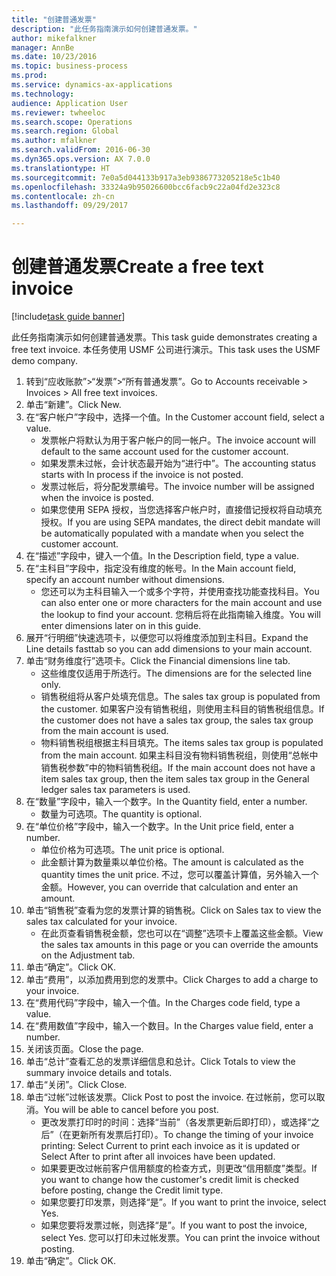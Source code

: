 ```yaml
--- 
title: "创建普通发票"
description: "此任务指南演示如何创建普通发票。"
author: mikefalkner
manager: AnnBe
ms.date: 10/23/2016
ms.topic: business-process
ms.prod: 
ms.service: dynamics-ax-applications
ms.technology: 
audience: Application User
ms.reviewer: twheeloc
ms.search.scope: Operations
ms.search.region: Global
ms.author: mfalkner
ms.search.validFrom: 2016-06-30
ms.dyn365.ops.version: AX 7.0.0
ms.translationtype: HT
ms.sourcegitcommit: 7e0a5d044133b917a3eb9386773205218e5c1b40
ms.openlocfilehash: 33324a9b95026600bcc6facb9c22a04fd2e323c8
ms.contentlocale: zh-cn
ms.lasthandoff: 09/29/2017

---
```

# <a name="create-a-free-text-invoice"></a><span data-ttu-id="df3a6-103">创建普通发票</span><span class="sxs-lookup"><span data-stu-id="df3a6-103">Create a free text invoice</span></span>

[!include[task guide banner](../../includes/task-guide-banner.md)]

<span data-ttu-id="df3a6-104">此任务指南演示如何创建普通发票。</span><span class="sxs-lookup"><span data-stu-id="df3a6-104">This task guide demonstrates creating a free text invoice.</span></span> <span data-ttu-id="df3a6-105">本任务使用 USMF 公司进行演示。</span><span class="sxs-lookup"><span data-stu-id="df3a6-105">This task uses the USMF demo company.</span></span>

1. <span data-ttu-id="df3a6-106">转到“应收账款”>“发票”>“所有普通发票”。</span><span class="sxs-lookup"><span data-stu-id="df3a6-106">Go to Accounts receivable > Invoices > All free text invoices.</span></span>
2. <span data-ttu-id="df3a6-107">单击“新建”。</span><span class="sxs-lookup"><span data-stu-id="df3a6-107">Click New.</span></span>
3. <span data-ttu-id="df3a6-108">在“客户帐户”字段中，选择一个值。</span><span class="sxs-lookup"><span data-stu-id="df3a6-108">In the Customer account field, select a value.</span></span>
    * <span data-ttu-id="df3a6-109">发票帐户将默认为用于客户帐户的同一帐户。</span><span class="sxs-lookup"><span data-stu-id="df3a6-109">The invoice account will default to the same account used for the customer account.</span></span>   
    * <span data-ttu-id="df3a6-110">如果发票未过帐，会计状态最开始为“进行中”。</span><span class="sxs-lookup"><span data-stu-id="df3a6-110">The accounting status starts with In process if the invoice is not posted.</span></span>   
    * <span data-ttu-id="df3a6-111">发票过帐后，将分配发票编号。</span><span class="sxs-lookup"><span data-stu-id="df3a6-111">The invoice number will be assigned when the invoice is posted.</span></span>  
    * <span data-ttu-id="df3a6-112">如果您使用 SEPA 授权，当您选择客户帐户时，直接借记授权将自动填充授权。</span><span class="sxs-lookup"><span data-stu-id="df3a6-112">If you are using SEPA mandates, the direct debit mandate will be automatically populated with a mandate when you select the customer account.</span></span>  
4. <span data-ttu-id="df3a6-113">在“描述”字段中，键入一个值。</span><span class="sxs-lookup"><span data-stu-id="df3a6-113">In the Description field, type a value.</span></span>
5. <span data-ttu-id="df3a6-114">在“主科目”字段中，指定没有维度的帐号。</span><span class="sxs-lookup"><span data-stu-id="df3a6-114">In the Main account field, specify an account number without dimensions.</span></span>
    * <span data-ttu-id="df3a6-115">您还可以为主科目输入一个或多个字符，并使用查找功能查找科目。</span><span class="sxs-lookup"><span data-stu-id="df3a6-115">You can also enter one or more characters for the main account and use the lookup to find your account.</span></span> <span data-ttu-id="df3a6-116">您稍后将在此指南输入维度。</span><span class="sxs-lookup"><span data-stu-id="df3a6-116">You will enter dimensions later on in this guide.</span></span>  
6. <span data-ttu-id="df3a6-117">展开“行明细”快速选项卡，以便您可以将维度添加到主科目。</span><span class="sxs-lookup"><span data-stu-id="df3a6-117">Expand the Line details fasttab so you can add dimensions to your main account.</span></span>
7. <span data-ttu-id="df3a6-118">单击“财务维度行”选项卡。</span><span class="sxs-lookup"><span data-stu-id="df3a6-118">Click the Financial dimensions line tab.</span></span>
    * <span data-ttu-id="df3a6-119">这些维度仅适用于所选行。</span><span class="sxs-lookup"><span data-stu-id="df3a6-119">The dimensions are for the selected line only.</span></span>    
    * <span data-ttu-id="df3a6-120">销售税组将从客户处填充信息。</span><span class="sxs-lookup"><span data-stu-id="df3a6-120">The sales tax group is populated from the customer.</span></span> <span data-ttu-id="df3a6-121">如果客户没有销售税组，则使用主科目的销售税组信息。</span><span class="sxs-lookup"><span data-stu-id="df3a6-121">If the customer does not have a sales tax group, the sales tax group from the main account is used.</span></span>  
    * <span data-ttu-id="df3a6-122">物料销售税组根据主科目填充。</span><span class="sxs-lookup"><span data-stu-id="df3a6-122">The items sales tax group is populated from the main account.</span></span> <span data-ttu-id="df3a6-123">如果主科目没有物料销售税组，则使用“总帐中销售税参数”中的物料销售税组。</span><span class="sxs-lookup"><span data-stu-id="df3a6-123">If the main account does not have a item sales tax group, then the item sales tax group in the General ledger sales tax parameters is used.</span></span>    
8. <span data-ttu-id="df3a6-124">在“数量”字段中，输入一个数字。</span><span class="sxs-lookup"><span data-stu-id="df3a6-124">In the Quantity field, enter a number.</span></span>
    * <span data-ttu-id="df3a6-125">数量为可选项。</span><span class="sxs-lookup"><span data-stu-id="df3a6-125">The quantity is optional.</span></span>  
9. <span data-ttu-id="df3a6-126">在“单位价格”字段中，输入一个数字。</span><span class="sxs-lookup"><span data-stu-id="df3a6-126">In the Unit price field, enter a number.</span></span>
    * <span data-ttu-id="df3a6-127">单位价格为可选项。</span><span class="sxs-lookup"><span data-stu-id="df3a6-127">The unit price is optional.</span></span>  
    * <span data-ttu-id="df3a6-128">此金额计算为数量乘以单位价格。</span><span class="sxs-lookup"><span data-stu-id="df3a6-128">The amount is calculated as the quantity times the unit price.</span></span> <span data-ttu-id="df3a6-129">不过，您可以覆盖计算值，另外输入一个金额。</span><span class="sxs-lookup"><span data-stu-id="df3a6-129">However, you can override that calculation and enter an amount.</span></span>  
10. <span data-ttu-id="df3a6-130">单击“销售税”查看为您的发票计算的销售税。</span><span class="sxs-lookup"><span data-stu-id="df3a6-130">Click on Sales tax to view the sales tax calculated for your invoice.</span></span>
    * <span data-ttu-id="df3a6-131">在此页查看销售税金额，您也可以在“调整”选项卡上覆盖这些金额。</span><span class="sxs-lookup"><span data-stu-id="df3a6-131">View the sales tax amounts in this page or you can override the amounts on the Adjustment tab.</span></span>  
11. <span data-ttu-id="df3a6-132">单击“确定”。</span><span class="sxs-lookup"><span data-stu-id="df3a6-132">Click OK.</span></span>
12. <span data-ttu-id="df3a6-133">单击“费用”，以添加费用到您的发票中。</span><span class="sxs-lookup"><span data-stu-id="df3a6-133">Click Charges to add a charge to your invoice.</span></span> 
13. <span data-ttu-id="df3a6-134">在“费用代码”字段中，输入一个值。</span><span class="sxs-lookup"><span data-stu-id="df3a6-134">In the Charges code field, type a value.</span></span>
14. <span data-ttu-id="df3a6-135">在“费用数值”字段中，输入一个数目。</span><span class="sxs-lookup"><span data-stu-id="df3a6-135">In the Charges value field, enter a number.</span></span>
15. <span data-ttu-id="df3a6-136">关闭该页面。</span><span class="sxs-lookup"><span data-stu-id="df3a6-136">Close the page.</span></span>
16. <span data-ttu-id="df3a6-137">单击“总计”查看汇总的发票详细信息和总计。</span><span class="sxs-lookup"><span data-stu-id="df3a6-137">Click Totals to view the summary invoice details and totals.</span></span>
17. <span data-ttu-id="df3a6-138">单击“关闭”。</span><span class="sxs-lookup"><span data-stu-id="df3a6-138">Click Close.</span></span>
18. <span data-ttu-id="df3a6-139">单击“过帐”过帐该发票。</span><span class="sxs-lookup"><span data-stu-id="df3a6-139">Click Post to post the invoice.</span></span> <span data-ttu-id="df3a6-140">在过帐前，您可以取消。</span><span class="sxs-lookup"><span data-stu-id="df3a6-140">You will be able to cancel before you post.</span></span>
    * <span data-ttu-id="df3a6-141">更改发票打印时的时间：选择“当前”（各发票更新后即打印），或选择“之后”（在更新所有发票后打印）。</span><span class="sxs-lookup"><span data-stu-id="df3a6-141">To change the timing of your invoice printing:  Select Current to print each invoice as it is updated   or  Select After to print after all invoices have been updated.</span></span>  
    * <span data-ttu-id="df3a6-142">如果要更改过帐前客户信用额度的检查方式，则更改“信用额度”类型。</span><span class="sxs-lookup"><span data-stu-id="df3a6-142">If you want to change how the customer's credit limit is checked before posting, change the Credit limit type.</span></span>  
    * <span data-ttu-id="df3a6-143">如果您要打印发票，则选择“是”。</span><span class="sxs-lookup"><span data-stu-id="df3a6-143">If you want to print the invoice, select Yes.</span></span>  
    * <span data-ttu-id="df3a6-144">如果您要将发票过帐，则选择“是”。</span><span class="sxs-lookup"><span data-stu-id="df3a6-144">If you want to post the invoice, select Yes.</span></span> <span data-ttu-id="df3a6-145">您可以打印未过帐发票。</span><span class="sxs-lookup"><span data-stu-id="df3a6-145">You can print the invoice without posting.</span></span>  
19. <span data-ttu-id="df3a6-146">单击“确定”。</span><span class="sxs-lookup"><span data-stu-id="df3a6-146">Click OK.</span></span>


